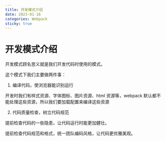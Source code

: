 ```yaml
---
title: 开发模式介绍
date: 2023-01-16
categories: Webpack
sticky: true
---
```


# 开发模式介绍

开发模式顾名思义就是我们开发代码时使用的模式。

这个模式下我们主要做两件事：

1. 编译代码，使浏览器能识别运行

开发时我们有样式资源、字体图标、图片资源、html 资源等，webpack 默认都不能处理这些资源，所以我们要加载配置来编译这些资源

2. 代码质量检查，树立代码规范

提前检查代码的一些隐患，让代码运行时能更加健壮。

提前检查代码规范和格式，统一团队编码风格，让代码更优雅美观。
